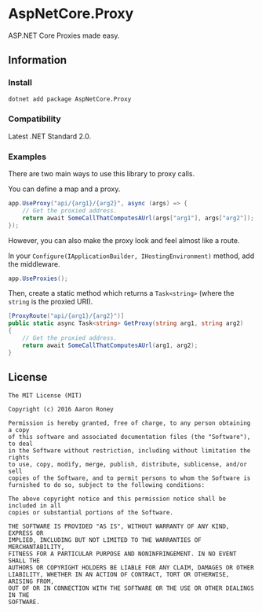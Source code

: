 # AspNetCore.Proxy

ASP.NET Core Proxies made easy.

## Information

### Install

```bash
dotnet add package AspNetCore.Proxy
```

### Compatibility

Latest .NET Standard 2.0.

### Examples

There are two main ways to use this library to proxy calls.

You can define a map and a proxy.

```csharp
app.UseProxy("api/{arg1}/{arg2}", async (args) => {
    // Get the proxied address.
    return await SomeCallThatComputesAUrl(args["arg1"], args["arg2"]);
});
```

However, you can also make the proxy look and feel almost like a route.

In your `Configure(IApplicationBuilder, IHostingEnvironment)` method, add the middleware.

```csharp
app.UseProxies();
```

Then, create a static method which returns a `Task<string>` (where the `string` is the proxied URI).

```csharp
[ProxyRoute("api/{arg1}/{arg2}")]
public static async Task<string> GetProxy(string arg1, string arg2)
{
    // Get the proxied address.
    return await SomeCallThatComputesAUrl(arg1, arg2);
}
```

## License

```
The MIT License (MIT)

Copyright (c) 2016 Aaron Roney

Permission is hereby granted, free of charge, to any person obtaining a copy
of this software and associated documentation files (the "Software"), to deal
in the Software without restriction, including without limitation the rights
to use, copy, modify, merge, publish, distribute, sublicense, and/or sell
copies of the Software, and to permit persons to whom the Software is
furnished to do so, subject to the following conditions:

The above copyright notice and this permission notice shall be included in all
copies or substantial portions of the Software.

THE SOFTWARE IS PROVIDED "AS IS", WITHOUT WARRANTY OF ANY KIND, EXPRESS OR
IMPLIED, INCLUDING BUT NOT LIMITED TO THE WARRANTIES OF MERCHANTABILITY,
FITNESS FOR A PARTICULAR PURPOSE AND NONINFRINGEMENT. IN NO EVENT SHALL THE
AUTHORS OR COPYRIGHT HOLDERS BE LIABLE FOR ANY CLAIM, DAMAGES OR OTHER
LIABILITY, WHETHER IN AN ACTION OF CONTRACT, TORT OR OTHERWISE, ARISING FROM,
OUT OF OR IN CONNECTION WITH THE SOFTWARE OR THE USE OR OTHER DEALINGS IN THE
SOFTWARE.
```